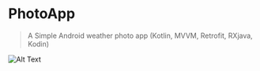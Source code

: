 # PhotoApp
> A Simple Android weather photo app (Kotlin, MVVM, Retrofit, RXjava, Kodin) 

 
![Alt Text](https://lh3.googleusercontent.com/pw/ACtC-3en2aDTCDfFCWe99F2qC1dXzbwQxX9YhFqiIwu4fwVzNLJ_mBdUJwjdEX0Mi-ASO9AKSI4dgc-Dn2hy-OvwtPAglB6HMjBKzl5p7miOD5bDhKQT32-OCTIhWI6KxIkOsyafLgOm-WMvyycjq45ulLWj=w164-h290-no)
